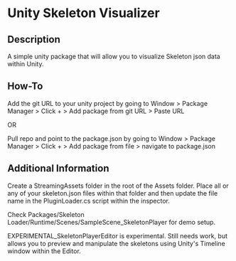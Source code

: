 # Unity Skeleton Visualizer

## Description

A simple unity package that will allow you to visualize Skeleton json data within Unity.

## How-To

Add the git URL to your unity project by going to Window > Package Manager > Click + > Add package from git URL > Paste URL

OR

Pull repo and point to the package.json by going to Window > Package Manager > Click + > Add package from file > navigate to package.json

## Additional Information

Create a StreamingAssets folder in the root of the Assets folder. Place all or any of your skeleton.json files within that folder and then update the file name in the PluginLoader.cs script within the inspector.

Check Packages/Skeleton Loader/Runtime/Scenes/SampleScene_SkeletonPlayer for demo setup.

EXPERIMENTAL_SkeletonPlayerEditor is experimental. Still needs work, but allows you to preview and manipulate the skeletons using Unity's Timeline window within the Editor. 
